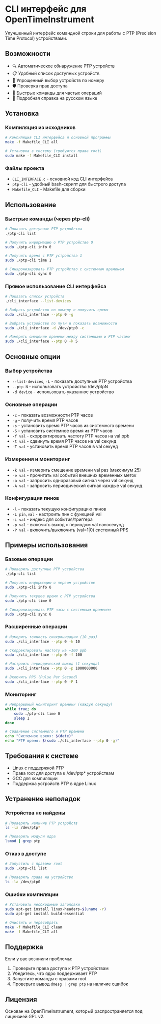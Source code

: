# CLI интерфейс для OpenTimeInstrument

Улучшенный интерфейс командной строки для работы с PTP (Precision Time Protocol) устройствами.

## Возможности

- 🔍 Автоматическое обнаружение PTP устройств
- 📋 Удобный список доступных устройств
- 🎯 Упрощенный выбор устройств по номеру
- 🛡️ Проверка прав доступа
- 🚀 Быстрые команды для частых операций
- 📖 Подробная справка на русском языке

## Установка

### Компиляция из исходников

```bash
# Компиляция CLI интерфейса и основной программы
make -f Makefile_CLI all

# Установка в систему (требуются права root)
sudo make -f Makefile_CLI install
```

### Файлы проекта

- `CLI_INTERFACE.c` - основной код CLI интерфейса
- `ptp-cli` - удобный bash-скрипт для быстрого доступа
- `Makefile_CLI` - Makefile для сборки

## Использование

### Быстрые команды (через ptp-cli)

```bash
# Показать доступные PTP устройства
./ptp-cli list

# Получить информацию о PTP устройстве 0
sudo ./ptp-cli info 0

# Получить время с PTP устройства 1
sudo ./ptp-cli time 1

# Синхронизировать PTP устройство с системным временем
sudo ./ptp-cli sync 0
```

### Прямое использование CLI интерфейса

```bash
# Показать список устройств
./cli_interface --list-devices

# Выбрать устройство по номеру и получить время
sudo ./cli_interface --ptp 0 -g

# Выбрать устройство по пути и показать возможности
sudo ./cli_interface -d /dev/ptp0 -c

# Измерить смещение времени между системными и PTP часами
sudo ./cli_interface --ptp 0 -k 5
```

## Основные опции

### Выбор устройства
- `--list-devices`, `-L` - показать доступные PTP устройства
- `--ptp N` - использовать устройство /dev/ptpN
- `-d device` - использовать указанное устройство

### Основные операции
- `-c` - показать возможности PTP часов
- `-g` - получить время PTP часов
- `-s` - установить время PTP часов из системного времени
- `-S` - установить системное время из PTP часов
- `-f val` - скорректировать частоту PTP часов на val ppb
- `-t val` - сдвинуть время PTP часов на val секунд
- `-T val` - установить время PTP часов в val секунд

### Измерения и мониторинг
- `-k val` - измерить смещение времени val раз (максимум 25)
- `-e val` - прочитать val событий внешних временных меток
- `-a val` - запросить одноразовый сигнал через val секунд
- `-A val` - запросить периодический сигнал каждые val секунд

### Конфигурация пинов
- `-l` - показать текущую конфигурацию пинов
- `-L pin,val` - настроить пин с функцией val
- `-i val` - индекс для события/триггера
- `-p val` - включить выход с периодом val наносекунд
- `-P val` - включить/выключить (val=1|0) системный PPS

## Примеры использования

### Базовые операции

```bash
# Проверить доступные PTP устройства
./ptp-cli list

# Получить информацию о первом устройстве
sudo ./ptp-cli info 0

# Получить текущее время с PTP устройства
sudo ./ptp-cli time 0

# Синхронизировать PTP часы с системным временем
sudo ./ptp-cli sync 0
```

### Расширенные операции

```bash
# Измерить точность синхронизации (10 раз)
sudo ./cli_interface --ptp 0 -k 10

# Скорректировать частоту на +100 ppb
sudo ./cli_interface --ptp 0 -f 100

# Настроить периодический выход (1 секунда)
sudo ./cli_interface --ptp 0 -p 1000000000

# Включить PPS (Pulse Per Second)
sudo ./cli_interface --ptp 0 -P 1
```

### Мониторинг

```bash
# Непрерывный мониторинг времени (каждую секунду)
while true; do
    sudo ./ptp-cli time 0
    sleep 1
done

# Сравнение системного и PTP времени
echo "Системное время: $(date)"
echo "PTP время: $(sudo ./cli_interface --ptp 0 -g)"
```

## Требования к системе

- Linux с поддержкой PTP
- Права root для доступа к /dev/ptp* устройствам
- GCC для компиляции
- Поддержка устройств PTP в ядре Linux

## Устранение неполадок

### Устройства не найдены
```bash
# Проверить наличие PTP устройств
ls -la /dev/ptp*

# Проверить модули ядра
lsmod | grep ptp
```

### Отказ в доступе
```bash
# Запустить с правами root
sudo ./ptp-cli list

# Проверить права на устройство
ls -la /dev/ptp0
```

### Ошибки компиляции
```bash
# Установить необходимые заголовки
sudo apt-get install linux-headers-$(uname -r)
sudo apt-get install build-essential

# Очистить и пересобрать
make -f Makefile_CLI clean
make -f Makefile_CLI all
```

## Поддержка

Если у вас возникли проблемы:

1. Проверьте права доступа к PTP устройствам
2. Убедитесь, что ядро поддерживает PTP
3. Запустите команды с правами root
4. Проверьте вывод `dmesg | grep ptp` на наличие ошибок

## Лицензия

Основан на OpenTimeInstrument, который распространяется под лицензией GPL v2.